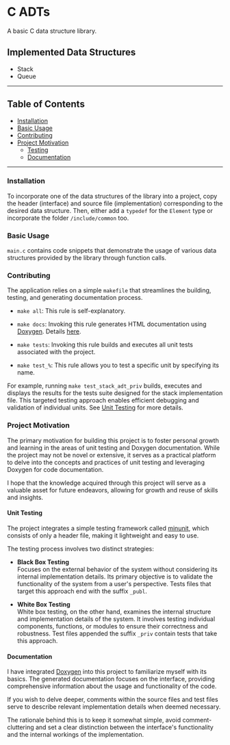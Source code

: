 # C ADTs

A basic C data structure library.  

## Implemented Data Structures

+ Stack
+ Queue

---

## Table of Contents

+ [Installation](#installation)
+ [Basic Usage](#basic-usage)
+ [Contributing](#contributing)
+ [Project Motivation](#project-motivation)
    + [Testing](#unit-testing)
    + [Documentation](#documentation)

---

### Installation

To incorporate one of the data structures of the library into a project, copy 
the header (interface) and source file (implementation) corresponding to the 
desired data structure. Then, either add a `typedef` for the `Element` type or
incorporate the folder `/include/common` too.

### Basic Usage

`main.c` contains code snippets that demonstrate the usage of various data 
structures provided by the library through function calls.

### Contributing

The application relies on a simple `makefile` that streamlines the building, 
testing, and generating documentation process. 

+ `make all`: This rule is self-explanatory.  

+ `make docs`: Invoking this rule generates HTML documentation using 
[Doxygen](https://www.doxygen.nl/index.html). Details [here](#documentation).  

+ `make tests`: Invoking this rule builds and executes all unit tests associated 
  with the project.  

+ `make test_%`: This rule allows you to test a specific unit by specifying 
  its name.  

For example, running `make test_stack_adt_priv` builds, executes and displays 
the results for the tests suite designed for the stack implementation file. This 
targeted testing approach enables efficient debugging and validation of 
individual units. See [Unit Testing](#unit-testing) for more details.  

### Project Motivation

The primary motivation for building this project is to foster personal growth
and learning in the areas of unit testing and Doxygen documentation. While the
project may not be novel or extensive, it serves as a practical platform to 
delve into the concepts and practices of unit testing and leveraging Doxygen for 
code documentation. 

I hope that the knowledge acquired through this project will serve as a
valuable asset for future endeavors, allowing for growth and reuse of skills 
and insights.

#### Unit Testing

The project integrates a simple testing framework called 
[minunit](https://github.com/siu/minunit), which consists of only a header 
file, making it lightweight and easy to use.

The testing process involves two distinct strategies:

+ __Black Box Testing__  
    Focuses on the external behavior of the system without considering its 
    internal implementation details. Its primary objective is to validate the 
	functionality of the system from a user's perspective. Tests files that
    target this approach end with the suffix `_publ`.

+ __White Box Testing__  
    White box testing, on the other hand, examines the internal structure and
    implementation details of the system. It involves testing individual 
    components, functions, or modules to ensure their correctness and 
    robustness. Test files appended the suffix `_priv` contain tests that 
    take this approach.  

####  Documentation 

I have integrated [Doxygen](https://www.doxygen.nl/index.html) into this project 
to familiarize myself with its basics. The generated documentation focuses on
the interface, providing comprehensive information about the usage and
functionality of the code.  

If you wish to delve deeper, comments within the source files and test files 
serve to describe relevant implementation details when deemed necessary.  

The rationale behind this is to keep it somewhat simple, avoid 
comment-cluttering and set a clear distinction between the interface's 
functionality and the internal workings of the implementation.
